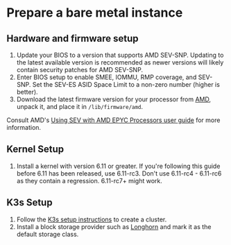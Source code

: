 # Prepare a bare metal instance

## Hardware and firmware setup

1. Update your BIOS to a version that supports AMD SEV-SNP. Updating to the latest available version is recommended as newer versions will likely contain security patches for AMD SEV-SNP.
2. Enter BIOS setup to enable SMEE, IOMMU, RMP coverage, and SEV-SNP. Set the SEV-ES ASID Space Limit to a non-zero number (higher is better).
3. Download the latest firmware version for your processor from [AMD](https://www.amd.com/de/developer/sev.html), unpack it, and place it in `/lib/firmware/amd`.

Consult AMD's [Using SEV with AMD EPYC Processors user guide](https://www.amd.com/content/dam/amd/en/documents/epyc-technical-docs/tuning-guides/58207-using-sev-with-amd-epyc-processors.pdf) for more information.

## Kernel Setup

1. Install a kernel with version 6.11 or greater. If you're following this guide before 6.11 has been released, use 6.11-rc3. Don't use 6.11-rc4 - 6.11-rc6 as they contain a regression. 6.11-rc7+ might work.

## K3s Setup

1. Follow the [K3s setup instructions](https://docs.k3s.io/) to create a cluster.
2. Install a block storage provider such as [Longhorn](https://docs.k3s.io/storage#setting-up-longhorn) and mark it as the default storage class.
